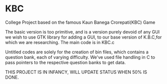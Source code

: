 # KBC
College Project based on the famous Kaun Banega Crorepati(KBC) Game

The basic version is too primitive, and is a version purely devoid of any GUI
we wish to use GTK library for adding a GUI, to our base version of K.B.C,for which we are researching.
The main code is in KBC.c

Untitled codes are solely for the creation of bin files, which contains a question bank, each of varying difficulty.
We've used file handling in C to pass pointers to the respective question banks to get data.

THIS PROJECT IS IN INFANCY,
WILL UPDATE STATUS WHEN 50% IS DONE.
